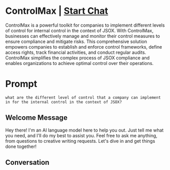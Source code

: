 

# ControlMax | [Start Chat](https://gptcall.net/chat.html?data=%7B%22contact%22%3A%7B%22id%22%3A%22jN4EZFcMWO1nlEdBnrM7l%22%2C%22flow%22%3Atrue%7D%7D)
ControlMax is a powerful toolkit for companies to implement different levels of control for internal control in the context of JSOX. With ControlMax, businesses can effectively manage and monitor their control measures to ensure compliance and mitigate risks. This comprehensive solution empowers companies to establish and enforce control frameworks, define access rights, track financial activities, and conduct regular audits. ControlMax simplifies the complex process of JSOX compliance and enables organizations to achieve optimal control over their operations.

# Prompt

```
what are the different level of control that a company can implement in for the internal control in the context of JSOX?
```

## Welcome Message
Hey there! I'm an AI language model here to help you out. Just tell me what you need, and I'll do my best to assist you. Feel free to ask me anything, from questions to creative writing requests. Let's dive in and get things done together!

## Conversation



